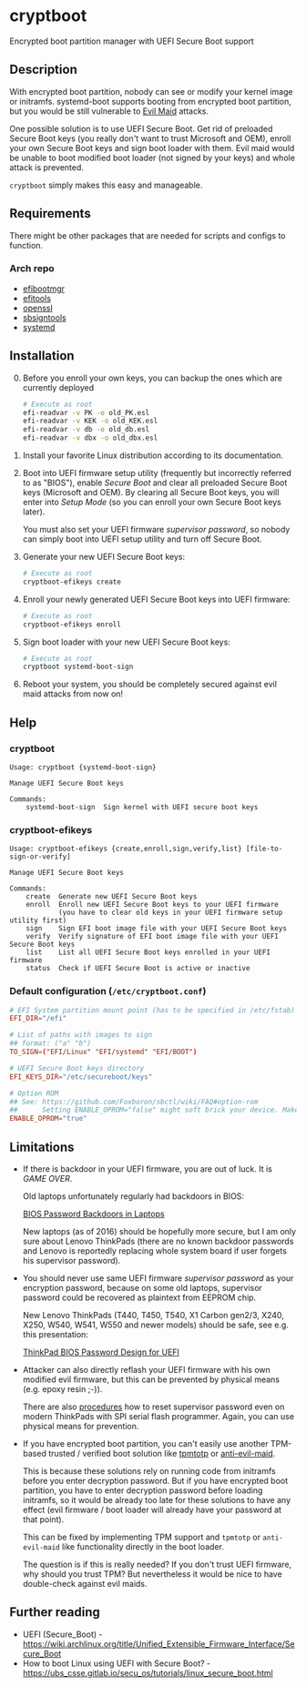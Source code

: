 # cryptboot

Encrypted boot partition manager with UEFI Secure Boot support

## Description

With encrypted boot partition, nobody can see or modify your kernel image or initramfs.
systemd-boot supports booting from encrypted boot partition, but you would be
still vulnerable to [Evil Maid](https://www.schneier.com/blog/archives/2009/10/evil_maid_attac.html)
attacks.

One possible solution is to use UEFI Secure Boot. Get rid of preloaded Secure Boot keys
(you really don't want to trust Microsoft and OEM), enroll your own Secure Boot keys
and sign boot loader with them. Evil maid would be unable to boot modified
boot loader (not signed by your keys) and whole attack is prevented.

`cryptboot` simply makes this easy and manageable.

## Requirements

There might be other packages that are needed for scripts and configs to function.

### Arch repo

- [efibootmgr](https://archlinux.org/packages/core/x86_64/efibootmgr/)
- [efitools](https://archlinux.org/packages/extra/x86_64/efitools/)
- [openssl](https://archlinux.org/packages/core/x86_64/openssl/)
- [sbsigntools](https://archlinux.org/packages/extra/x86_64/sbsigntools/)
- [systemd](https://archlinux.org/packages/core/x86_64/systemd/)

## Installation

0. Before you enroll your own keys, you can backup the ones which are currently deployed
    ```sh
    # Execute as root
    efi-readvar -v PK -o old_PK.esl
    efi-readvar -v KEK -o old_KEK.esl
    efi-readvar -v db -o old_db.esl
    efi-readvar -v dbx -o old_dbx.esl
    ```

1.  Install your favorite Linux distribution according to its documentation.

2.  Boot into UEFI firmware setup utility (frequently but incorrectly referred to as "BIOS"),
    enable _Secure Boot_ and clear all preloaded Secure Boot keys (Microsoft and OEM).
    By clearing all Secure Boot keys, you will enter into _Setup Mode_
    (so you can enroll your own Secure Boot keys later).

    You must also set your UEFI firmware _supervisor password_, so nobody
    can simply boot into UEFI setup utility and turn off Secure Boot.

3.  Generate your new UEFI Secure Boot keys:
    ```sh
    # Execute as root
    cryptboot-efikeys create
    ```

4.  Enroll your newly generated UEFI Secure Boot keys into UEFI firmware:
    ```sh
    # Execute as root
    cryptboot-efikeys enroll
    ```

5.  Sign boot loader with your new UEFI Secure Boot keys:
    ```sh
    # Execute as root
    cryptboot systemd-boot-sign
    ```

6.  Reboot your system, you should be completely secured against evil maid attacks from now on!

## Help

### cryptboot

```
Usage: cryptboot {systemd-boot-sign}

Manage UEFI Secure Boot keys

Commands:
    systemd-boot-sign  Sign kernel with UEFI secure boot keys
```

### cryptboot-efikeys

```
Usage: cryptboot-efikeys {create,enroll,sign,verify,list} [file-to-sign-or-verify]

Manage UEFI Secure Boot keys

Commands:
    create  Generate new UEFI Secure Boot keys
    enroll  Enroll new UEFI Secure Boot keys to your UEFI firmware
            (you have to clear old keys in your UEFI firmware setup utility first)
    sign    Sign EFI boot image file with your UEFI Secure Boot keys
    verify  Verify signature of EFI boot image file with your UEFI Secure Boot keys
    list    List all UEFI Secure Boot keys enrolled in your UEFI firmware
    status  Check if UEFI Secure Boot is active or inactive
```

### Default configuration (`/etc/cryptboot.conf`)

```conf
# EFI System partition mount point (has to be specified in /etc/fstab)
EFI_DIR="/efi"

# List of paths with images to sign
## format: ("a" "b")
TO_SIGN=("EFI/Linux" "EFI/systemd" "EFI/BOOT")

# UEFI Secure Boot keys directory
EFI_KEYS_DIR="/etc/secureboot/keys"

# Option ROM
## See: https://github.com/Foxboron/sbctl/wiki/FAQ#option-rom
##      Setting ENABLE_OPROM="false" might soft brick your device. Make sure that your hardware doesn't need oproms.
ENABLE_OPROM="true"
```

## Limitations

- If there is backdoor in your UEFI firmware, you are out of luck. It is _GAME OVER_.

  Old laptops unfortunately regularly had backdoors in BIOS:

  [BIOS Password Backdoors in Laptops](https://dogber1.blogspot.cz/2009/05/table-of-reverse-engineered-bios.html)

  New laptops (as of 2016) should be hopefully more secure, but I am only sure about
  Lenovo ThinkPads (there are no known backdoor passwords and Lenovo is reportedly
  replacing whole system board if user forgets his supervisor password).

- You should never use same UEFI firmware _supervisor password_ as your encryption password,
  because on some old laptops, supervisor password could be recovered as plaintext
  from EEPROM chip.

  New Lenovo ThinkPads (T440, T450, T540, X1 Carbon gen2/3, X240, X250, W540, W541, W550
  and newer models) should be safe, see e.g. this presentation:

  [ThinkPad BIOS Password Design for UEFI](http://monitor.espec.ws/files/lewnovo_password_399.pdf)

- Attacker can also directly reflash your UEFI firmware with his own modified evil firmware,
  but this can be prevented by physical means (e.g. epoxy resin ;-)).

  There are also [procedures](http://www.allservice.ro/forum/viewtopic.php?t=3044) how to reset
  supervisor password even on modern ThinkPads with SPI serial flash programmer. Again, you can
  use physical means for prevention.

- If you have encrypted boot partition, you can't easily use another TPM-based
  trusted / verified boot solution like [tpmtotp](https://github.com/mjg59/tpmtotp)
  or [anti-evil-maid](https://github.com/QubesOS/qubes-antievilmaid/tree/master/anti-evil-maid).

  This is because these solutions rely on running code from initramfs before you enter
  decryption password. But if you have encrypted boot partition, you have to enter decryption
  password before loading initramfs, so it would be already too late for these solutions to
  have any effect (evil firmware / boot loader will already have your password at that point).

  This can be fixed by implementing TPM support and `tpmtotp` or `anti-evil-maid` like
  functionality directly in the boot loader.

  The question is if this is really needed? If you don't trust UEFI firmware, why should you
  trust TPM? But nevertheless it would be nice to have double-check against evil maids.

## Further reading

- UEFI (Secure_Boot) - https://wiki.archlinux.org/title/Unified_Extensible_Firmware_Interface/Secure_Boot
- How to boot Linux using UEFI with Secure Boot? - https://ubs_csse.gitlab.io/secu_os/tutorials/linux_secure_boot.html
